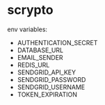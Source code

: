 # scrypto

env variables:
- AUTHENTICATION_SECRET
- DATABASE_URL
- EMAIL_SENDER
- REDIS_URL
- SENDGRID_API_KEY
- SENDGRID_PASSWORD
- SENDGRID_USERNAME
- TOKEN_EXPIRATION